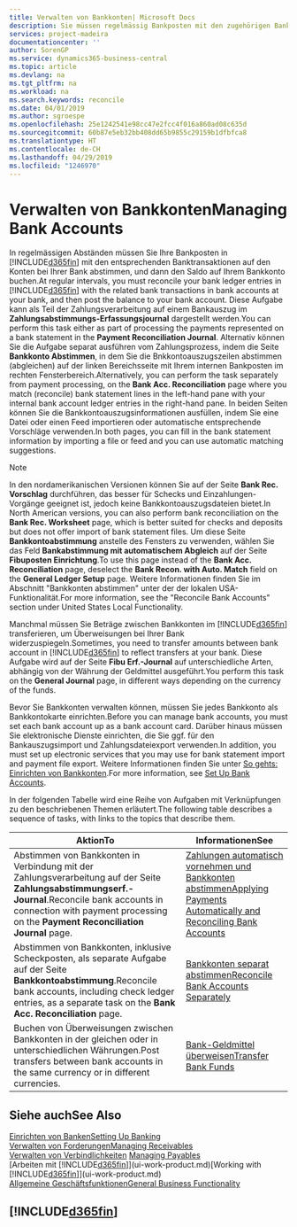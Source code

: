 ```yaml
---
title: Verwalten von Bankkonten| Microsoft Docs
description: Sie müssen regelmässig Bankposten mit den zugehörigen Banktransaktionen in Ihren Bankkonten abstimmen.
services: project-madeira
documentationcenter: ''
author: SorenGP
ms.service: dynamics365-business-central
ms.topic: article
ms.devlang: na
ms.tgt_pltfrm: na
ms.workload: na
ms.search.keywords: reconcile
ms.date: 04/01/2019
ms.author: sgroespe
ms.openlocfilehash: 25e1242541e98cc47e2fcc4f016a860ad08c635d
ms.sourcegitcommit: 60b87e5eb32bb408dd65b9855c29159b1dfbfca8
ms.translationtype: HT
ms.contentlocale: de-CH
ms.lasthandoff: 04/29/2019
ms.locfileid: "1246970"
---
```

# <a name="managing-bank-accounts"></a><span data-ttu-id="23e6d-103">Verwalten von Bankkonten</span><span class="sxs-lookup"><span data-stu-id="23e6d-103">Managing Bank Accounts</span></span>
<span data-ttu-id="23e6d-104">In regelmässigen Abständen müssen Sie Ihre Bankposten in [!INCLUDE[d365fin](includes/d365fin_md.md)] mit den entsprechenden Banktransaktionen auf den Konten bei Ihrer Bank abstimmen, und dann den Saldo auf Ihrem Bankkonto buchen.</span><span class="sxs-lookup"><span data-stu-id="23e6d-104">At regular intervals, you must reconcile your bank ledger entries in [!INCLUDE[d365fin](includes/d365fin_md.md)] with the related bank transactions in bank accounts at your bank, and then post the balance to your bank account.</span></span> <span data-ttu-id="23e6d-105">Diese Aufgabe kann als Teil der Zahlungsverarbeitung auf einem Bankauszug im **Zahlungsabstimmungs-Erfassungsjournal** dargestellt werden.</span><span class="sxs-lookup"><span data-stu-id="23e6d-105">You can perform this task either as part of processing the payments represented on a bank statement in the **Payment Reconciliation Journal**.</span></span> <span data-ttu-id="23e6d-106">Alternativ können Sie die Aufgabe separat ausführen vom Zahlungsprozess, indem die Seite **Bankkonto Abstimmen**, in dem Sie die Bnkkontoauszugszeilen abstimmen (abgleichen) auf der linken Bereichsseite mit Ihrem internen Bankposten im rechten Fensterbereich.</span><span class="sxs-lookup"><span data-stu-id="23e6d-106">Alternatively, you can perform the task separately from payment processing, on the **Bank Acc. Reconciliation** page where you match (reconcile) bank statement lines in the left-hand pane with your internal bank account ledger entries in the right-hand pane.</span></span> <span data-ttu-id="23e6d-107">In beiden Seiten können Sie die Bankkontoauszugsinformationen ausfüllen, indem Sie eine Datei oder einen Feed importieren oder automatische entsprechende Vorschläge verwenden.</span><span class="sxs-lookup"><span data-stu-id="23e6d-107">In both pages, you can fill in the bank statement information by importing a file or feed and you can use automatic matching suggestions.</span></span>

> [!NOTE]  
> <span data-ttu-id="23e6d-108">In den nordamerikanischen Versionen können Sie auf der Seite **Bank Rec. Vorschlag** durchführen, das besser für Schecks und Einzahlungen-Vorgänge geeignet ist, jedoch keine Bankkontoauszugsdateien bietet.</span><span class="sxs-lookup"><span data-stu-id="23e6d-108">In North American versions, you can also perform bank reconciliation on the **Bank Rec. Worksheet** page, which is better suited for checks and deposits but does not offer import of bank statement files.</span></span> <span data-ttu-id="23e6d-109">Um diese Seite **Bankkontoabstimmung** anstelle des Fensters zu verwenden, wählen Sie das Feld **Bankabstimmung mit automatischem Abgleich** auf der Seite **Fibuposten Einrichtung**.</span><span class="sxs-lookup"><span data-stu-id="23e6d-109">To use this page instead of the **Bank Acc. Reconciliation** page, deselect the **Bank Recon. with Auto. Match** field on the **General Ledger Setup** page.</span></span> <span data-ttu-id="23e6d-110">Weitere Informationen finden Sie im Abschnitt "Bankkonten abstimmen" unter der der lokalen USA-Funktionalität.</span><span class="sxs-lookup"><span data-stu-id="23e6d-110">For more information, see the "Reconcile Bank Accounts" section under United States Local Functionality.</span></span>

<span data-ttu-id="23e6d-111">Manchmal müssen Sie Beträge zwischen Bankkonten im [!INCLUDE[d365fin](includes/d365fin_md.md)]  transferieren, um Überweisungen bei Ihrer Bank widerzuspiegeln.</span><span class="sxs-lookup"><span data-stu-id="23e6d-111">Sometimes, you need to transfer amounts between bank account in [!INCLUDE[d365fin](includes/d365fin_md.md)] to reflect transfers at your bank.</span></span> <span data-ttu-id="23e6d-112">Diese Aufgabe wird auf der Seite **Fibu Erf.-Journal** auf unterschiedliche Arten, abhängig von der Währung der Geldmittel ausgeführt.</span><span class="sxs-lookup"><span data-stu-id="23e6d-112">You perform this task on the **General Journal** page, in different ways depending on the currency of the funds.</span></span>

<span data-ttu-id="23e6d-113">Bevor Sie Bankkonten verwalten können, müssen Sie jedes Bankkonto als Bankkontokarte einrichten.</span><span class="sxs-lookup"><span data-stu-id="23e6d-113">Before you can manage bank accounts, you must set each bank account up as a bank account card.</span></span> <span data-ttu-id="23e6d-114">Darüber hinaus müssen Sie elektronische Dienste einrichten, die Sie ggf. für den Bankauszugsimport und Zahlungsdateiexport verwenden.</span><span class="sxs-lookup"><span data-stu-id="23e6d-114">In addition, you must set up electronic services that you may use for bank statement import and payment file export.</span></span> <span data-ttu-id="23e6d-115">Weitere Informationen finden Sie unter [So gehts: Einrichten von Bankkonten](bank-setup-banking.md).</span><span class="sxs-lookup"><span data-stu-id="23e6d-115">For more information, see [Set Up Bank Accounts](bank-setup-banking.md).</span></span>

<span data-ttu-id="23e6d-116">In der folgenden Tabelle wird eine Reihe von Aufgaben mit Verknüpfungen zu den beschriebenen Themen erläutert.</span><span class="sxs-lookup"><span data-stu-id="23e6d-116">The following table describes a sequence of tasks, with links to the topics that describe them.</span></span>

| <span data-ttu-id="23e6d-117">Aktion</span><span class="sxs-lookup"><span data-stu-id="23e6d-117">To</span></span> | <span data-ttu-id="23e6d-118">Informationen</span><span class="sxs-lookup"><span data-stu-id="23e6d-118">See</span></span> |
| --- | --- |
| <span data-ttu-id="23e6d-119">Abstimmen von Bankkonten in Verbindung mit der Zahlungsverarbeitung auf der Seite **Zahlungsabstimmungserf.-Journal**.</span><span class="sxs-lookup"><span data-stu-id="23e6d-119">Reconcile bank accounts in connection with payment processing on the **Payment Reconciliation Journal** page.</span></span> |[<span data-ttu-id="23e6d-120">Zahlungen automatisch vornehmen und Bankkonten abstimmen</span><span class="sxs-lookup"><span data-stu-id="23e6d-120">Applying Payments Automatically and Reconciling Bank Accounts</span></span>](receivables-apply-payments-auto-reconcile-bank-accounts.md) |
| <span data-ttu-id="23e6d-121">Abstimmen von Bankkonten, inklusive Scheckposten, als separate Aufgabe auf der Seite **Bankkontoabstimmung**.</span><span class="sxs-lookup"><span data-stu-id="23e6d-121">Reconcile bank accounts, including check ledger entries, as a separate task on the **Bank Acc. Reconciliation** page.</span></span> |[<span data-ttu-id="23e6d-122">Bankkonten separat abstimmen</span><span class="sxs-lookup"><span data-stu-id="23e6d-122">Reconcile Bank Accounts Separately</span></span>](bank-how-reconcile-bank-accounts-separately.md) |
| <span data-ttu-id="23e6d-123">Buchen von Überweisungen zwischen Bankkonten in der gleichen oder in unterschiedlichen Währungen.</span><span class="sxs-lookup"><span data-stu-id="23e6d-123">Post transfers between bank accounts in the same currency or in different currencies.</span></span> |[<span data-ttu-id="23e6d-124">Bank-Geldmittel überweisen</span><span class="sxs-lookup"><span data-stu-id="23e6d-124">Transfer Bank Funds</span></span>](bank-how-transfer-bank-funds.md) |

## <a name="see-also"></a><span data-ttu-id="23e6d-125">Siehe auch</span><span class="sxs-lookup"><span data-stu-id="23e6d-125">See Also</span></span>
[<span data-ttu-id="23e6d-126">Einrichten von Banken</span><span class="sxs-lookup"><span data-stu-id="23e6d-126">Setting Up Banking</span></span>](bank-setup-banking.md)  
[<span data-ttu-id="23e6d-127">Verwalten von Forderungen</span><span class="sxs-lookup"><span data-stu-id="23e6d-127">Managing Receivables</span></span>](receivables-manage-receivables.md)  
<span data-ttu-id="23e6d-128">[Verwalten von Verbindlichkeiten](payables-manage-payables.md)  </span><span class="sxs-lookup"><span data-stu-id="23e6d-128">[Managing Payables](payables-manage-payables.md)  </span></span>  
<span data-ttu-id="23e6d-129">[Arbeiten mit [!INCLUDE[d365fin](includes/d365fin_md.md)]](ui-work-product.md)</span><span class="sxs-lookup"><span data-stu-id="23e6d-129">[Working with [!INCLUDE[d365fin](includes/d365fin_md.md)]](ui-work-product.md)</span></span>  
[<span data-ttu-id="23e6d-130">Allgemeine Geschäftsfunktionen</span><span class="sxs-lookup"><span data-stu-id="23e6d-130">General Business Functionality</span></span>](ui-across-business-areas.md)  

## [!INCLUDE[d365fin](includes/free_trial_md.md)]  
 
